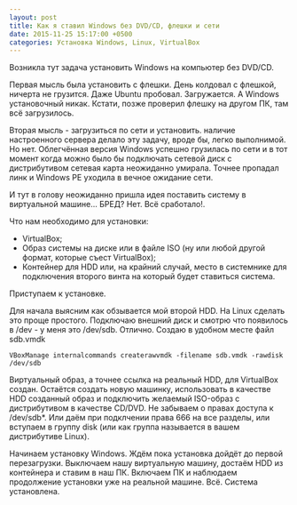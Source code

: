```yaml
---
layout: post
title: Как я ставил Windows без DVD/CD, флешки и сети
date: 2015-11-25 15:17:00 +0500
categories: Установка Windows, Linux, VirtualBox
---
```

Возникла тут задача установить Windows на компьютер без DVD/CD.

Первая мысль была установить с флешки. День колдовал с флешкой, ничерта не грузится. Даже Ubuntu пробовал. Загружается. А Windows установочный никак. Кстати, позже проверил флешку на другом ПК, там всё загрузилось.

Вторая мысль - загрузиться по сети и установить. наличие настроенного сервера делало эту задачу, вроде бы, легко выполнимой. Но нет. Облегчённая версия Windows успешно грузилась по сети и в тот момент когда можно было бы подключать сетевой диск с дистрибутивом сетевая карта неожиданно умирала. Точнее пропадал линк и Windows PE уходила в вечное ожидание сети.

И тут в голову неожиданно пришла идея поставить систему в виртуальной машине... БРЕД? Нет. Всё сработало!.

Что нам необходимо для установки:
* VirtualBox;
* Образ системы на диске или в файле ISO (ну или любой другой формат, которые съест VirtualBox);
* Контейнер для HDD или, на крайний случай, место в системнике для подключения второго винта на который будет ставиться система.

Приступаем к установке.

Для начала выясним как обзывается мой второй HDD. На Linux сделать это проще простого. Подключаю внешний диск и смотрю что появилось в /dev - у меня это /dev/sdb. Отлично. Создаю в удобном месте файл sdb.vmdk

```
VBoxManage internalcommands createrawvmdk -filename sdb.vmdk -rawdisk /dev/sdb
```
Виртуальный образ, а точнее ссылка на реальный HDD, для VirtualBox создан. Остаётся создать новую машинку, использовать в качестве HDD созданный образ и подключить желаемый ISO-образ с дистрибутивом в качестве CD/DVD. Не забываем о правах доступа к /dev/sdb*. Или даём при подклчении права 666 на все разделы, или вступаем в группу disk (или как группа называется в вашем дистрибутиве Linux).

Начинаем установку Windows. Ждём пока установка дойдёт до первой перезагрузки. Выключаем нашу виртуальную машину, достаём HDD из контейнера и ставим в наш ПК. Включаем ПК и наблюдаем продолжение установки уже на реальной машине. Всё. Система установлена.
